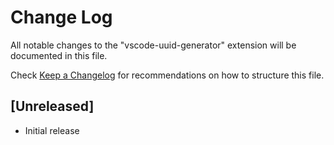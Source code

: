 # Change Log

All notable changes to the "vscode-uuid-generator" extension will be documented in this file.

Check [Keep a Changelog](http://keepachangelog.com/) for recommendations on how to structure this file.

## [Unreleased]

- Initial release
